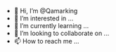 - 👋 Hi, I’m @Qamarking
- 👀 I’m interested in ...
- 🌱 I’m currently learning ...
- 💞️ I’m looking to collaborate on ...
- 📫 How to reach me ...

<!---
Qamarking/Qamarking is a ✨ special ✨ repository because its `README.md` (this file) appears on your GitHub profile.
You can click the Preview link to take a look at your changes.
--->
